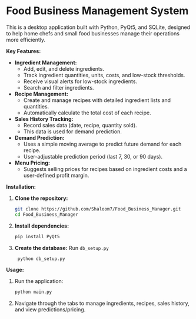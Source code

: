 # Food Business Management System

This is a desktop application built with Python, PyQt5, and SQLite, designed to help home chefs and small food businesses manage their operations more efficiently.

**Key Features:**

*   **Ingredient Management:**
    *   Add, edit, and delete ingredients.
    *   Track ingredient quantities, units, costs, and low-stock thresholds.
    *   Receive visual alerts for low-stock ingredients.
    *   Search and filter ingredients.
*   **Recipe Management:**
    *   Create and manage recipes with detailed ingredient lists and quantities.
    *   Automatically calculate the total cost of each recipe.
*   **Sales History Tracking:**
    *   Record sales data (date, recipe, quantity sold).
    *   This data is used for demand prediction.
*   **Demand Prediction:**
    *   Uses a simple moving average to predict future demand for each recipe.
    *   User-adjustable prediction period (last 7, 30, or 90 days).
*   **Menu Pricing:**
    *   Suggests selling prices for recipes based on ingredient costs and a user-defined profit margin.


**Installation:**
             

1.  **Clone the repository:**

    ```bash
    git clone https://github.com/Shaloom7/Food_Business_Manager.git
    cd Food_Business_Manager
    ```

2.  **Install dependencies:**

    ```bash
    pip install PyQt5
    ```

3.  **Create the database:**
     Run `db_setup.py`
    ```bash
     python db_setup.py
    ```

**Usage:**

1.  Run the application:

    ```bash
    python main.py
    ```

2.  Navigate through the tabs to manage ingredients, recipes, sales history, and view predictions/pricing.
